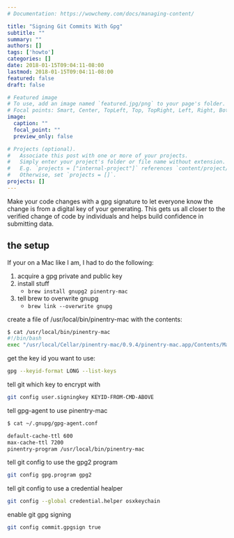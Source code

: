 ```yaml
---
# Documentation: https://wowchemy.com/docs/managing-content/

title: "Signing Git Commits With Gpg"
subtitle: ""
summary: ""
authors: []
tags: ['howto']
categories: []
date: 2018-01-15T09:04:11-08:00
lastmod: 2018-01-15T09:04:11-08:00
featured: false
draft: false

# Featured image
# To use, add an image named `featured.jpg/png` to your page's folder.
# Focal points: Smart, Center, TopLeft, Top, TopRight, Left, Right, BottomLeft, Bottom, BottomRight.
image:
  caption: ""
  focal_point: ""
  preview_only: false

# Projects (optional).
#   Associate this post with one or more of your projects.
#   Simply enter your project's folder or file name without extension.
#   E.g. `projects = ["internal-project"]` references `content/project/deep-learning/index.md`.
#   Otherwise, set `projects = []`.
projects: []
---
```


Make your code changes with a gpg signature to let everyone know the change is from a digital key of your generating. This gets us all closer to the verified change of code by individuals and helps build confidence in submitting data.

## the setup

If your on a Mac like I am, I had to do the following:

1. acquire a gpg private and public key
1. install stuff
   - `brew install gnupg2 pinentry-mac`
1. tell brew to overwrite gnupg
   - `brew link --overwrite gnupg`
  
create a file of /usr/local/bin/pinentry-mac with the contents:

```bash
$ cat /usr/local/bin/pinentry-mac
#!/bin/bash
exec "/usr/local/Cellar/pinentry-mac/0.9.4/pinentry-mac.app/Contents/MacOS/pinentry-mac" "$@"
```

get the key id you want to use:

```bash
gpg --keyid-format LONG --list-keys
```

tell git which key to encrypt with

```bash
git config user.signingkey KEYID-FROM-CMD-ABOVE
```

tell gpg-agent to use pinentry-mac

```bash
$ cat ~/.gnupg/gpg-agent.conf

default-cache-ttl 600
max-cache-ttl 7200
pinentry-program /usr/local/bin/pinentry-mac
```

tell git config to use the gpg2 program

```bash
git config gpg.program gpg2
```

tell git config to use a credential healper

```bash
git config --global credential.helper osxkeychain
```

enable git gpg signing

```bash
git config commit.gpgsign true
```
